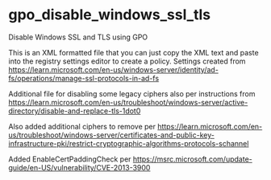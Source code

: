 # gpo_disable_windows_ssl_tls
Disable Windows SSL and TLS using GPO

This is an XML formatted file that you can just copy the XML text and paste into the registry settings editor to create a policy. Settings created from https://learn.microsoft.com/en-us/windows-server/identity/ad-fs/operations/manage-ssl-protocols-in-ad-fs

Additional file for disabling some legacy ciphers also per instructions from https://learn.microsoft.com/en-us/troubleshoot/windows-server/active-directory/disable-and-replace-tls-1dot0

Also added additional ciphers to remove per https://learn.microsoft.com/en-us/troubleshoot/windows-server/certificates-and-public-key-infrastructure-pki/restrict-cryptographic-algorithms-protocols-schannel

Added EnableCertPaddingCheck per https://msrc.microsoft.com/update-guide/en-US/vulnerability/CVE-2013-3900
